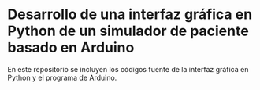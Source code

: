 # Desarrollo de una interfaz gráfica en Python de un simulador de paciente basado en Arduino

En este repositorio se incluyen los códigos fuente de la interfaz gráfica en Python y el programa de Arduino.

